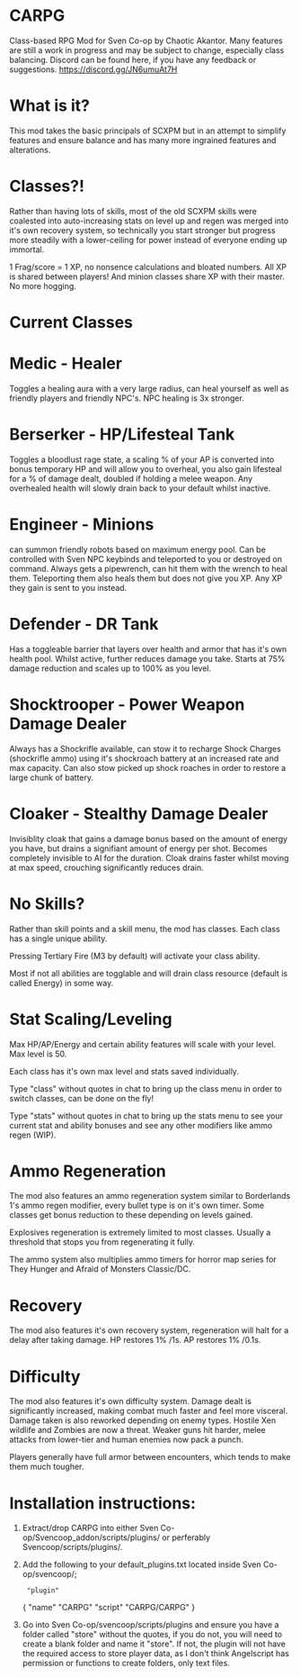 # CARPG
 Class-based RPG Mod for Sven Co-op by Chaotic Akantor. Many features are still a work in progress and may be subject to change, especially class balancing. Discord can be found here, if you have any feedback or suggestions.
 https://discord.gg/JN6umuAt7H

# What is it?
 This mod takes the basic principals of SCXPM but in an attempt to simplify features and ensure balance and has many more ingrained features and alterations.

# Classes?!
Rather than having lots of skills, most of the old SCXPM skills were coalested into auto-increasing stats on level up and regen was merged into it's own recovery system, so technically you start stronger but progress more steadily with a lower-ceiling for power instead of everyone ending up immortal.

1 Frag/score = 1 XP, no nonsence calculations and bloated numbers.
All XP is shared between players! And minion classes share XP with their master. No more hogging.

# Current Classes
# Medic - Healer
Toggles a healing aura with a very large radius, can heal yourself as well as friendly players and friendly NPC's.
NPC healing is 3x stronger.

# Berserker - HP/Lifesteal Tank
Toggles a bloodlust rage state, a scaling % of your AP is converted into bonus temporary HP and will allow you to overheal, you also gain lifesteal for a % of damage dealt, doubled if holding a melee weapon.
Any overhealed health will slowly drain back to your default whilst inactive.

# Engineer - Minions
can summon friendly robots based on maximum energy pool. Can be controlled with Sven NPC keybinds and teleported to you or destroyed on command. Always gets a pipewrench, can hit them with the wrench to heal them. Teleporting them also heals them but does not give you XP.
Any XP they gain is sent to you instead.

# Defender - DR Tank
Has a toggleable barrier that layers over health and armor that has it's own health pool. Whilst active, further reduces damage you take. Starts at 75% damage reduction and scales up to 100% as you level.

# Shocktrooper - Power Weapon Damage Dealer
Always has a Shockrifle available, can stow it to recharge Shock Charges (shockrifle ammo) using it's shockroach battery at an increased rate and max capacity. Can also stow picked up shock roaches in order to restore a large chunk of battery.

# Cloaker - Stealthy Damage Dealer 
Invisiblity cloak that gains a damage bonus based on the amount of energy you have, but drains a signifiant amount of energy per shot. Becomes completely invisible to AI for the duration. Cloak drains faster whilst moving at max speed, crouching significantly reduces drain.

# No Skills?
 Rather than skill points and a skill menu, the mod has classes. Each class has a single unique ability.

 Pressing Tertiary Fire (M3 by default) will activate your class ability. 
 
 Most if not all abilities are togglable and will drain class resource (default is called Energy) in some way.

# Stat Scaling/Leveling
 Max HP/AP/Energy and certain ability features will scale with your level. Max level is 50.

 Each class has it's own max level and stats saved individually.

 Type "class" without quotes in chat to bring up the class menu in order to switch classes, can be done on the fly!

 Type "stats" without quotes in chat to bring up the stats menu to see your current stat and ability bonuses and see any other modifiers like ammo regen (WIP).

# Ammo Regeneration
 The mod also features an ammo regeneration system similar to Borderlands 1's ammo regen modifier, every bullet type is on it's own timer. Some classes get bonus reduction to these depending on levels gained.

 Explosives regeneration is extremely limited to most classes. Usually a threshold that stops you from regenerating it fully.

 The ammo system also multiplies ammo timers for horror map series for They Hunger and Afraid of Monsters Classic/DC.

# Recovery
 The mod also features it's own recovery system, regeneration will halt for a delay after taking damage.
 HP restores 1% /1s.
 AP restores 1% /0.1s.

# Difficulty
 The mod also features it's own difficulty system. 
 Damage dealt is significantly increased, making combat much faster and feel more visceral.
 Damage taken is also reworked depending on enemy types. 
 Hostile Xen wildlife and Zombies are now a threat. Weaker guns hit harder, melee attacks from lower-tier and human enemies now pack a punch.
 
 Players generally have full armor between encounters, which tends to make them much tougher.

# Installation instructions:

1. Extract/drop CARPG into either Sven Co-op/Svencoop_addon/scripts/plugins/ or perferably Svencoop/scripts/plugins/.

2. Add the following to your default_plugins.txt located inside Sven Co-op/svencoop/;

		"plugin"
 	{
        "name" "CARPG"
		"script" "CARPG/CARPG"
	}

3. Go into Sven Co-op/svencoop/scripts/plugins and ensure you have a folder called "store" without the quotes, if you do not, you will need to create a blank folder and name it "store". If not, the plugin will not have the required access to store player data, as I don't think Angelscript has permission or functions to create folders, only text files.
